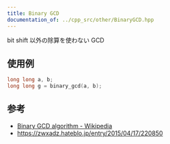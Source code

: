 ```yaml
---
title: Binary GCD
documentation_of: ../cpp_src/other/BinaryGCD.hpp
---
```


bit shift 以外の除算を使わない GCD

## 使用例

``` cpp
long long a, b;
long long g = binary_gcd(a, b);
```

## 参考

- [Binary GCD algorithm - Wikipedia](https://en.wikipedia.org/wiki/Binary_GCD_algorithm)
- https://zwxadz.hateblo.jp/entry/2015/04/17/220850